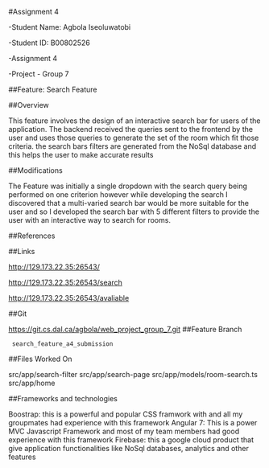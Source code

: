#Assignment 4

-Student Name: Agbola Iseoluwatobi 

-Student ID: B00802526 

-Assignment 4 

-Project - Group 7  

##Feature: Search Feature  

##Overview 

This feature involves the design of an interactive search bar for users of the application. 
The backend received the queries sent to the frontend by the user and uses those queries to generate
the set of the room which fit those criteria. the search bars filters are generated from the NoSql database and this helps the user to make 
accurate results

##Modifications 

The Feature was initially a single dropdown with the search query being performed on one criterion however while developing the search I discovered that a multi-varied search bar would be more suitable for the user and so I developed the search bar with 5 different filters to provide the user with an interactive way to search for rooms.

##References




##Links

  http://129.173.22.35:26543/

  http://129.173.22.35:26543/search

  http://129.173.22.35:26543/avaliable
  

##Git

  https://git.cs.dal.ca/agbola/web_project_group_7.git
##Feature Branch

     search_feature_a4_submission
##Files Worked On

  src/app/search-filter
  src/app/search-page
  src/app/models/room-search.ts
  src/app/home



##Frameworks and technologies 

Boostrap: this is a powerful and popular CSS framwork with and all my groupmates had experience with this framework
Angular 7: This is a power MVC Javascript Framework and most of my team members had good experience with this framework
Firebase: this a google cloud product that give application functionalities like NoSql databases, analytics and other features 

